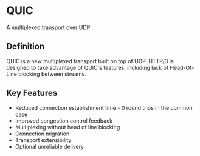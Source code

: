 # QUIC

A multiplexed transport over UDP

## Definition

QUIC is a new multiplexed transport built on top of UDP. HTTP/3 is designed to take advantage of QUIC's features, including lack of Head-Of-Line blocking between streams.

## Key Features

- Reduced connection establishment time - 0 round trips in the common case
- Improved congestion control feedback
- Multiplexing without head of line blocking
- Connection migration
- Transport extensibility
- Optional unreliable delivery
